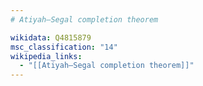 ```yaml
---
# Atiyah–Segal completion theorem

wikidata: Q4815879
msc_classification: "14"
wikipedia_links:
  - "[[Atiyah–Segal completion theorem]]"
---
```

